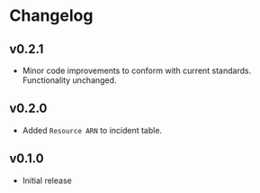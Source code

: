 # Changelog

## v0.2.1

- Minor code improvements to conform with current standards. Functionality unchanged.

## v0.2.0

- Added `Resource ARN` to incident table.

## v0.1.0

- Initial release
